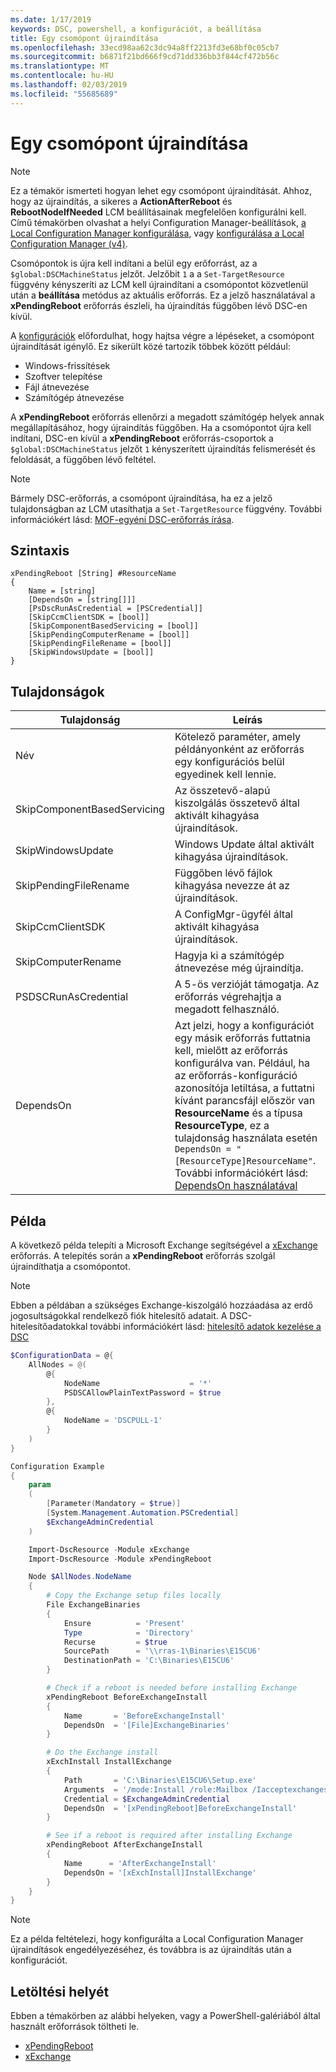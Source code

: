 ```yaml
---
ms.date: 1/17/2019
keywords: DSC, powershell, a konfigurációt, a beállítása
title: Egy csomópont újraindítása
ms.openlocfilehash: 33ecd98aa62c3dc94a8ff2213fd3e68bf0c05cb7
ms.sourcegitcommit: b6871f21bd666f9cd71dd336bb3f844cf472b56c
ms.translationtype: MT
ms.contentlocale: hu-HU
ms.lasthandoff: 02/03/2019
ms.locfileid: "55685689"
---
```

# <a name="reboot-a-node"></a>Egy csomópont újraindítása

> [!NOTE]
> Ez a témakör ismerteti hogyan lehet egy csomópont újraindítását. Ahhoz, hogy az újraindítás, a sikeres a **ActionAfterReboot** és **RebootNodeIfNeeded** LCM beállításainak megfelelően konfigurálni kell.
> Című témakörben olvashat a helyi Configuration Manager-beállítások, [a Local Configuration Manager konfigurálása](../managing-nodes/metaConfig.md), vagy [konfigurálása a Local Configuration Manager (v4)](../managing-nodes/metaConfig4.md).

Csomópontok is újra kell indítani a belül egy erőforrást, az a `$global:DSCMachineStatus` jelzőt. Jelzőbit `1` a a `Set-TargetResource` függvény kényszeríti az LCM kell újraindítani a csomópontot közvetlenül után a **beállítása** metódus az aktuális erőforrás. Ez a jelző használatával a **xPendingReboot** erőforrás észleli, ha újraindítás függőben lévő DSC-en kívül.

A [konfigurációk](configurations.md) előfordulhat, hogy hajtsa végre a lépéseket, a csomópont újraindítását igénylő. Ez sikerült közé tartozik többek között például:

- Windows-frissítések
- Szoftver telepítése
- Fájl átnevezése
- Számítógép átnevezése

A **xPendingReboot** erőforrás ellenőrzi a megadott számítógép helyek annak megállapításához, hogy újraindítás függőben. Ha a csomópontot újra kell indítani, DSC-en kívül a **xPendingReboot** erőforrás-csoportok a `$global:DSCMachineStatus` jelzőt `1` kényszerített újraindítás felismerését és feloldását, a függőben lévő feltétel.

> [!NOTE]
> Bármely DSC-erőforrás, a csomópont újraindítása, ha ez a jelző tulajdonságban az LCM utasíthatja a `Set-TargetResource` függvény. További információkért lásd: [MOF-egyéni DSC-erőforrás írása](../resources/authoringResourceMOF.md).

## <a name="syntax"></a>Szintaxis

```
xPendingReboot [String] #ResourceName
{
    Name = [string]
    [DependsOn = [string[]]]
    [PsDscRunAsCredential = [PSCredential]]
    [SkipCcmClientSDK = [bool]]
    [SkipComponentBasedServicing = [bool]]
    [SkipPendingComputerRename = [bool]]
    [SkipPendingFileRename = [bool]]
    [SkipWindowsUpdate = [bool]]
}
```

## <a name="properties"></a>Tulajdonságok

| Tulajdonság | Leírás |
| --- | --- |
| Név| Kötelező paraméter, amely példányonként az erőforrás egy konfigurációs belül egyedinek kell lennie.|
| SkipComponentBasedServicing | Az összetevő-alapú kiszolgálás összetevő által aktivált kihagyása újraindítások. |
| SkipWindowsUpdate | Windows Update által aktivált kihagyása újraindítások.|
| SkipPendingFileRename | Függőben lévő fájlok kihagyása nevezze át az újraindítások. |
| SkipCcmClientSDK | A ConfigMgr-ügyfél által aktivált kihagyása újraindítások. |
| SkipComputerRename | Hagyja ki a számítógép átnevezése még újraindítja. |
| PSDSCRunAsCredential | A 5-ös verzióját támogatja. Az erőforrás végrehajtja a megadott felhasználó. |
| DependsOn | Azt jelzi, hogy a konfigurációt egy másik erőforrás futtatnia kell, mielőtt az erőforrás konfigurálva van. Például, ha az erőforrás-konfiguráció azonosítója letiltása, a futtatni kívánt parancsfájl először van **ResourceName** és a típusa **ResourceType**, ez a tulajdonság használata esetén `DependsOn = "[ResourceType]ResourceName"`. További információkért lásd: [DependsOn használatával](resource-depends-on.md)|

## <a name="example"></a>Példa

A következő példa telepíti a Microsoft Exchange segítségével a [xExchange](https://github.com/PowerShell/xExchange) erőforrás.
A telepítés során a **xPendingReboot** erőforrás szolgál újraindíthatja a csomópontot.

> [!NOTE]
> Ebben a példában a szükséges Exchange-kiszolgáló hozzáadása az erdő jogosultságokkal rendelkező fiók hitelesítő adatait. A DSC-hitelesítőadatokkal további információkért lásd: [hitelesítő adatok kezelése a DSC](../configurations/configDataCredentials.md)

```powershell
$ConfigurationData = @{
    AllNodes = @(
        @{
            NodeName                    = '*'
            PSDSCAllowPlainTextPassword = $true
        },
        @{
            NodeName = 'DSCPULL-1'
        }
    )
}

Configuration Example
{
    param
    (
        [Parameter(Mandatory = $true)]
        [System.Management.Automation.PSCredential]
        $ExchangeAdminCredential
    )

    Import-DscResource -Module xExchange
    Import-DscResource -Module xPendingReboot

    Node $AllNodes.NodeName
    {
        # Copy the Exchange setup files locally
        File ExchangeBinaries
        {
            Ensure          = 'Present'
            Type            = 'Directory'
            Recurse         = $true
            SourcePath      = '\\rras-1\Binaries\E15CU6'
            DestinationPath = 'C:\Binaries\E15CU6'
        }

        # Check if a reboot is needed before installing Exchange
        xPendingReboot BeforeExchangeInstall
        {
            Name       = 'BeforeExchangeInstall'
            DependsOn  = '[File]ExchangeBinaries'
        }

        # Do the Exchange install
        xExchInstall InstallExchange
        {
            Path       = 'C:\Binaries\E15CU6\Setup.exe'
            Arguments  = '/mode:Install /role:Mailbox /Iacceptexchangeserverlicenseterms'
            Credential = $ExchangeAdminCredential
            DependsOn  = '[xPendingReboot]BeforeExchangeInstall'
        }

        # See if a reboot is required after installing Exchange
        xPendingReboot AfterExchangeInstall
        {
            Name      = 'AfterExchangeInstall'
            DependsOn = '[xExchInstall]InstallExchange'
        }
    }
}
```

> [!NOTE]
> Ez a példa feltételezi, hogy konfigurálta a Local Configuration Manager újraindítások engedélyezéséhez, és továbbra is az újraindítás után a konfigurációt.

## <a name="where-to-download"></a>Letöltési helyét

Ebben a témakörben az alábbi helyeken, vagy a PowerShell-galériából által használt erőforrások töltheti le.

- [xPendingReboot](https://github.com/PowerShell/xPendingReboot)
- [xExchange](https://github.com/PowerShell/xExchange)
